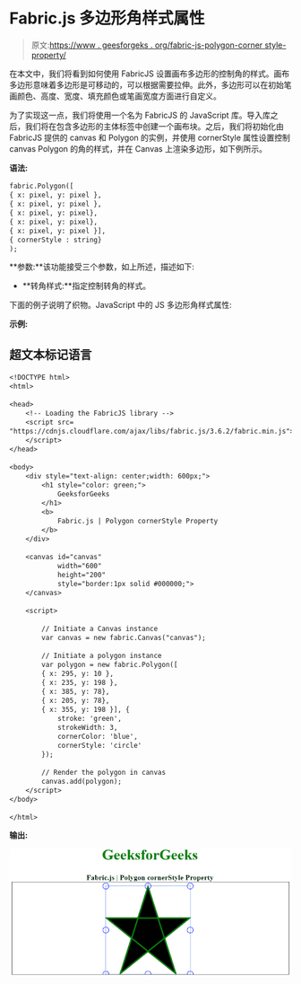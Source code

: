 # Fabric.js 多边形角样式属性

> 原文:[https://www . geesforgeks . org/fabric-js-polygon-corner style-property/](https://www.geeksforgeeks.org/fabric-js-polygon-cornerstyle-property/)

在本文中，我们将看到如何使用 FabricJS 设置画布多边形的控制角的样式。画布多边形意味着多边形是可移动的，可以根据需要拉伸。此外，多边形可以在初始笔画颜色、高度、宽度、填充颜色或笔画宽度方面进行自定义。

为了实现这一点，我们将使用一个名为 FabricJS 的 JavaScript 库。导入库之后，我们将在包含多边形的主体标签中创建一个画布块。之后，我们将初始化由 FabricJS 提供的 canvas 和 Polygon 的实例，并使用 cornerStyle 属性设置控制 canvas Polygon 的角的样式，并在 Canvas 上渲染多边形，如下例所示。

**语法:**

```
fabric.Polygon([
{ x: pixel, y: pixel },
{ x: pixel, y: pixel },
{ x: pixel, y: pixel},
{ x: pixel, y: pixel},
{ x: pixel, y: pixel }],
{ cornerStyle : string}
);
```

**参数:**该功能接受三个参数，如上所述，描述如下:

*   **转角样式:**指定控制转角的样式。

下面的例子说明了织物。JavaScript 中的 JS 多边形角样式属性:

**示例:**

## 超文本标记语言

```
<!DOCTYPE html> 
<html> 

<head> 
    <!-- Loading the FabricJS library -->
    <script src= 
"https://cdnjs.cloudflare.com/ajax/libs/fabric.js/3.6.2/fabric.min.js"> 
    </script> 
</head> 

<body> 
    <div style="text-align: center;width: 600px;"> 
        <h1 style="color: green;"> 
            GeeksforGeeks 
        </h1> 
        <b> 
            Fabric.js | Polygon cornerStyle Property 
        </b> 
    </div> 

    <canvas id="canvas"
            width="600"
            height="200"
            style="border:1px solid #000000;"> 
    </canvas> 

    <script> 

        // Initiate a Canvas instance 
        var canvas = new fabric.Canvas("canvas"); 

        // Initiate a polygon instance 
        var polygon = new fabric.Polygon([ 
        { x: 295, y: 10 }, 
        { x: 235, y: 198 }, 
        { x: 385, y: 78}, 
        { x: 205, y: 78}, 
        { x: 355, y: 198 }], { 
            stroke: 'green', 
            strokeWidth: 3, 
            cornerColor: 'blue', 
            cornerStyle: 'circle'
        }); 

        // Render the polygon in canvas 
        canvas.add(polygon); 
    </script> 
</body> 

</html>
```

**输出:**

![](img/17c781ddb8e75a7310f7f513cea76c8d.png)